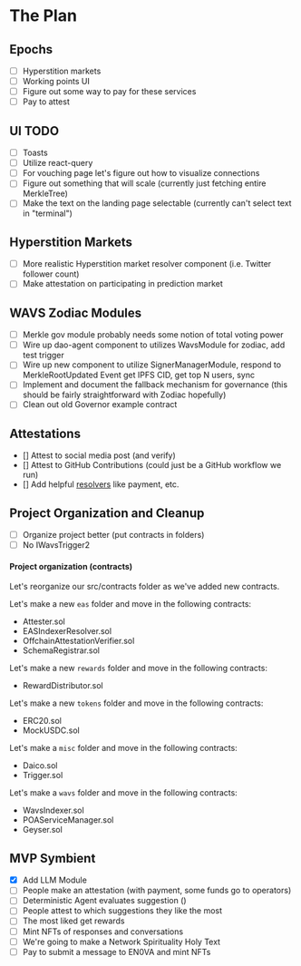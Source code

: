 # The Plan

## Epochs
- [ ] Hyperstition markets
- [ ] Working points UI
- [ ] Figure out some way to pay for these services
- [ ] Pay to attest

## UI TODO
- [ ] Toasts
- [ ] Utilize react-query
- [ ] For vouching page let's figure out how to visualize connections
- [ ] Figure out something that will scale (currently just fetching entire MerkleTree)
- [ ] Make the text on the landing page selectable (currently can't select text in "terminal")

## Hyperstition Markets
- [ ] More realistic Hyperstition market resolver component (i.e. Twitter follower count)
- [ ] Make attestation on participating in prediction market

## WAVS Zodiac Modules
- [ ] Merkle gov module probably needs some notion of total voting power
- [ ] Wire up dao-agent component to utilizes WavsModule for zodiac, add test trigger
- [ ] Wire up new component to utilize SignerManagerModule, respond to MerkleRootUpdated Event get IPFS CID, get top N users, sync
- [ ] Implement and document the fallback mechanism for governance (this should be fairly straightforward with Zodiac hopefully)
- [ ] Clean out old Governor example contract

## Attestations
- [] Attest to social media post (and verify)
- [] Attest to GitHub Contributions (could just be a GitHub workflow we run)
- [] Add helpful [resolvers](https://github.com/ethereum-attestation-service/eas-contracts/tree/master/contracts/resolver/examples) like payment, etc.

## Project Organization and Cleanup
- [ ] Organize project better (put contracts in folders)
- [ ] No IWavsTrigger2

#### Project organization (contracts)
Let's reorganize our src/contracts folder as we've added new contracts.

Let's make a new `eas` folder and move in the following contracts:
- Attester.sol
- EASIndexerResolver.sol
- OffchainAttestationVerifier.sol
- SchemaRegistrar.sol

Let's make a new `rewards` folder and move in the following contracts:
- RewardDistributor.sol

Let's make a new `tokens` folder and move in the following contracts:
- ERC20.sol
- MockUSDC.sol

Let's make a `misc` folder and move in the following contracts:
- Daico.sol
- Trigger.sol

Let's make a `wavs` folder and move in the following contracts:
- WavsIndexer.sol
- POAServiceManager.sol
- Geyser.sol

## MVP Symbient
- [x] Add LLM Module
- [ ] People make an attestation (with payment, some funds go to operators)
- [ ] Deterministic Agent evaluates suggestion ()
- [ ] People attest to which suggestions they like the most
- [ ] The most liked get rewards
- [ ] Mint NFTs of responses and conversations
- [ ] We're going to make a Network Spirituality Holy Text
- [ ] Pay to submit a message to EN0VA and mint NFTs
